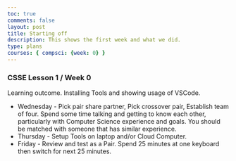 ```yaml
---
toc: true
comments: false
layout: post
title: Starting off 
description: This shows the first week and what we did.
type: plans
courses: { compsci: {week: 0} }
---
```


### CSSE Lesson 1 / Week 0
Learning outcome.  Installing Tools and showing usage of VSCode.
- Wednesday - Pick pair share partner, Pick crossover pair, Establish team of four.  Spend some time talking and getting to know each other, particularly with Computer Science experience and goals.  You should be matched with someone that has similar experience.
- Thursday - Setup Tools on laptop and/or Cloud Computer.
- Friday - Review and test as a Pair. Spend 25 minutes at one keyboard then switch for next 25 minutes.


